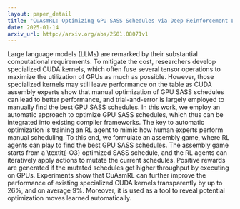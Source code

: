 ```yaml
---
layout: paper_detail
title: "CuAsmRL: Optimizing GPU SASS Schedules via Deep Reinforcement Learning"
date: 2025-01-14
arxiv_url: http://arxiv.org/abs/2501.08071v1
---
```


Large language models (LLMs) are remarked by their substantial computational requirements. To mitigate the cost, researchers develop specialized CUDA kernels, which often fuse several tensor operations to maximize the utilization of GPUs as much as possible. However, those specialized kernels may still leave performance on the table as CUDA assembly experts show that manual optimization of GPU SASS schedules can lead to better performance, and trial-and-error is largely employed to manually find the best GPU SASS schedules.   In this work, we employ an automatic approach to optimize GPU SASS schedules, which thus can be integrated into existing compiler frameworks. The key to automatic optimization is training an RL agent to mimic how human experts perform manual scheduling. To this end, we formulate an assembly game, where RL agents can play to find the best GPU SASS schedules. The assembly game starts from a \textit{-O3} optimized SASS schedule, and the RL agents can iteratively apply actions to mutate the current schedules. Positive rewards are generated if the mutated schedules get higher throughput by executing on GPUs. Experiments show that CuAsmRL can further improve the performance of existing specialized CUDA kernels transparently by up to $26\%$, and on average $9\%$. Moreover, it is used as a tool to reveal potential optimization moves learned automatically.
